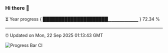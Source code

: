 ### Hi there 👋

⏳ Year progress { █████████████████████▁▁▁▁▁▁▁▁▁ } 72.34 %

---

⏰ Updated on Mon, 22 Sep 2025 01:13:43 GMT

![Progress Bar CI](https://github.com/liununu/liununu/workflows/Progress%20Bar%20CI/badge.svg)
